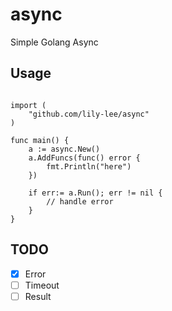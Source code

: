 # async

Simple Golang Async

## Usage

```golang

import (
    "github.com/lily-lee/async"
)

func main() {
    a := async.New()
    a.AddFuncs(func() error {
        fmt.Println("here")
    })
    
    if err:= a.Run(); err != nil {
        // handle error
    }
}

```

## TODO
- [x] Error
- [ ] Timeout
- [ ] Result